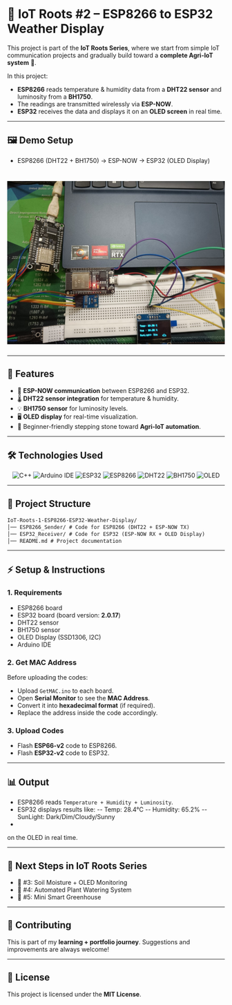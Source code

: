 # 🌱 IoT Roots #2 – ESP8266 to ESP32 Weather Display

This project is part of the **IoT Roots Series**, where we start from simple IoT communication projects and gradually build toward a **complete Agri-IoT system** 🌾.  

In this project:  
- **ESP8266** reads temperature & humidity data from a **DHT22 sensor** and luminosity from a **BH1750**.  
- The readings are transmitted wirelessly via **ESP-NOW**.  
- **ESP32** receives the data and displays it on an **OLED screen** in real time.  

---

## 🖼️ Demo Setup

- ESP8266 (DHT22 + BH1750) -> ESP-NOW -> ESP32 (OLED Display)

# <img src="ss.jpg" alt="screenshot"></img>


---

## 🚀 Features
- 📡 **ESP-NOW communication** between ESP8266 and ESP32.  
- 🌡️ **DHT22 sensor integration** for temperature & humidity. 
- 💡  **BH1750 sensor** for luminosity levels.
- 🖥️ **OLED display** for real-time visualization.  
- 🔌 Beginner-friendly stepping stone toward **Agri-IoT automation**.  

---

## 🛠️ Technologies Used
<div align="center">

![C++](https://img.shields.io/badge/C++-00599C?style=for-the-badge&logo=c%2B%2B&logoColor=white)
![Arduino IDE](https://img.shields.io/badge/Arduino_IDE-00979D?style=for-the-badge&logo=arduino&logoColor=white)
![ESP32](https://img.shields.io/badge/ESP32-black?style=for-the-badge&logo=espressif&logoColor=white)
![ESP8266](https://img.shields.io/badge/ESP8266-grey?style=for-the-badge&logo=espressif&logoColor=white)
![DHT22](https://img.shields.io/badge/DHT22-Sensor-blue?style=for-the-badge)
![BH1750](https://img.shields.io/badge/BH1750-Sensor-white?style=for-the-badge)
![OLED](https://img.shields.io/badge/OLED-Display-purple?style=for-the-badge)

</div>

---

## 📂 Project Structure
```
IoT-Roots-1-ESP8266-ESP32-Weather-Display/
│── ESP8266_Sender/ # Code for ESP8266 (DHT22 + ESP-NOW TX)
│── ESP32_Receiver/ # Code for ESP32 (ESP-NOW RX + OLED Display)
│── README.md # Project documentation
```


---

## ⚡ Setup & Instructions

### 1. Requirements
- ESP8266 board  
- ESP32 board (board version: **2.0.17**)  
- DHT22 sensor
- BH1750 sensor
- OLED Display (SSD1306, I2C)  
- Arduino IDE  

### 2. Get MAC Address
Before uploading the codes:  
- Upload `GetMAC.ino` to each board.  
- Open **Serial Monitor** to see the **MAC Address**.  
- Convert it into **hexadecimal format** (if required).  
- Replace the address inside the code accordingly.  

### 3. Upload Codes
- Flash **ESP66-v2** code to ESP8266.  
- Flash **ESP32-v2** code to ESP32.  

---

## 📊 Output
- ESP8266 reads `Temperature + Humidity + Luminosity`.  
- ESP32 displays results like:
  -- Temp: 28.4°C
  -- Humidity: 65.2%
  -- SunLight: Dark/Dim/Cloudy/Sunny
- 
on the OLED in real time.  

---

## 🔮 Next Steps in IoT Roots Series
- 🌱 #3: Soil Moisture + OLED Monitoring  
- 🌱 #4: Automated Plant Watering System  
- 🌱 #5: Mini Smart Greenhouse  

---

## 🤝 Contributing
This is part of my **learning + portfolio journey**. Suggestions and improvements are always welcome!  

---

## 📜 License
This project is licensed under the **MIT License**.  

  
  


